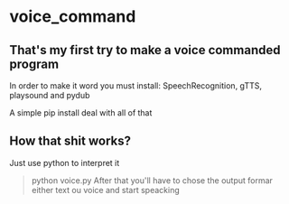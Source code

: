 # voice_command

## That's my first try to make a voice commanded program

In order to make it word you must install: 
SpeechRecognition, gTTS, playsound and pydub

A simple pip install deal with all of that

## How that shit works?
 Just use python to interpret it
> python voice.py
 After that you'll have to chose the output formar either text ou voice and start speacking